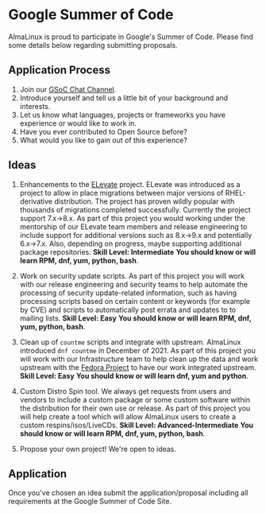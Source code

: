 # Google Summer of Code

AlmaLinux is proud to participate in Google's Summer of Code. Please find some details below regarding submitting proposals.

## Application Process

1. Join our [GSoC Chat Channel](https://chat.almalinux.org/almalinux/channels/gsoc). 
2. Introduce yourself and tell us a little bit of your background and interests.
3. Let us know what languages, projects or frameworks you have experience or would like to work in.
4. Have you ever contributed to Open Source before?
5. What would you like to gain out of this experience?

## Ideas

1. Enhancements to the [ELevate](https://almalinux.org/elevate) project. ELevate was introduced as a project to allow in place migrations between major versions of RHEL-derivative distribution. The project has proven wildly popular with thousands of migrations completed successfully. Currently the project support 7.x->8.x. As part of this project you would working under the mentorship of our ELevate team members and release engineering to include support for additional versions such as 8.x->9.x and potentially 6.x->7.x. Also, depending on progress, maybe supporting additional package repositories. **Skill Level: Intermediate** **You should know or will learn RPM, dnf, yum, python, bash**.

2. Work on security update scripts. As part of this project you will work with our release engineering and security teams to help automate the processing of security update-related information, such as having processing scripts based on certain content or keywords (for example by CVE) and scripts to automatically post errata and updates to to mailing lists. **Skill Level: Easy** **You should know or will learn RPM, dnf, yum, python, bash**.

3. Clean up of `countme` scripts and integrate with upstream. AlmaLinux introduced `dnf countme` in December of 2021. As part of this project you will work with our Infrastructure team to help clean up the data and work upstream with the [Fedora Project](https://fedoraproject.org) to have our work integrated upstream. **Skill Level: Easy** **You should know or will learn dnf, yum and python**.

4. Custom Distro Spin tool. We always get requests from users and vendors to include a custom package or some custom software within the distribution for their own use or release. As part of this project you will help create a tool which will allow AlmaLinux users to create a custom respins/isos/LiveCDs. **Skill Level: Advanced-Intermediate** **You should know or will learn RPM, dnf, yum, python, bash**.

5. Propose your own project! We're open to ideas.

## Application

Once you've chosen an idea submit the application/proposal including all requirements at the Google Summer of Code Site.
